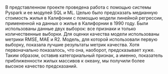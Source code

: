 В представленном проекте проведена работа с помощью системы Pyspark и ее модулей SQL и ML.
Целью было предсказать медианную стоимость жилья в Калифонии с помощью  модели линейной регрессии, примененной на данных о жилье в Калифорнии в 1990 году. 
Были использованы данные двух выборок: все признаки и только количественные выборки.
Для оценки качества модели использованы метрики RMSE, MAE и R2.
Модель, для которой использовали первую выборку, показала лучшие результаты метрик качества. Хотя первоначально показалось, что она, наоборот, предсказывает хуже. Таким образом, оставив категориальный признак, а именно, показатель приближенности жилых массивов к океану, мы получили более высокое качество предсказаний.
